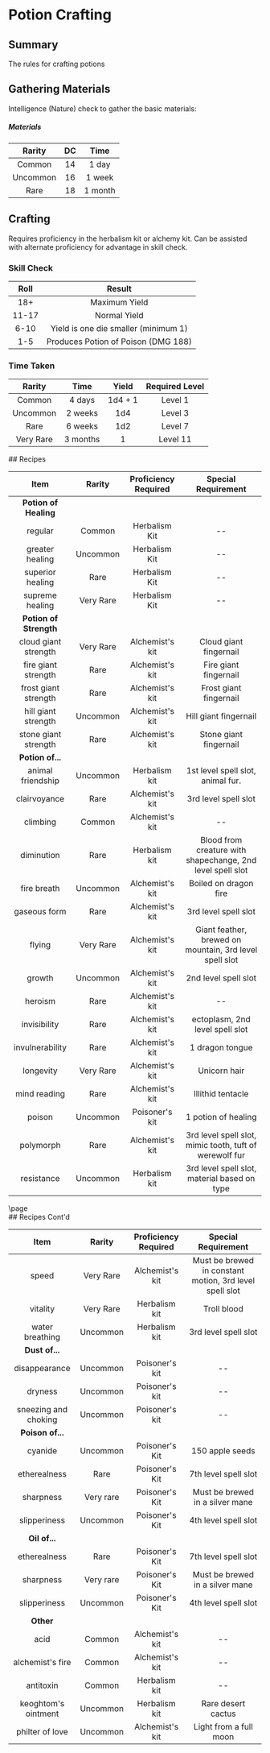 <style>
  /* Printer Friendly A4 */
  .phb {
    background : white;
    width : 210mm;
    height : 296.8mm;
  }
  .phb hr+blockquote {background: white;}
</style>

# Potion Crafting

## Summary

The rules for crafting potions

## Gathering Materials

Intelligence (Nature) check to gather the basic materials:

##### Materials
|  Rarity  |  DC  |   Time   |
|:--------:|:----:|:--------:|
|  Common  |  14  | 1 day    |
| Uncommon |  16  | 1 week   |
|   Rare   |  18  | 1 month  |

## Crafting

Requires proficiency in the herbalism kit or alchemy kit. Can be assisted with alternate proficiency for advantage in skill check.

### Skill Check
| Roll  |  Result                              |
|:-----:|:------------------------------------:|
|  18+  | Maximum Yield                        |
| 11-17 | Normal Yield                         |
|  6-10 | Yield is one die smaller (minimum 1) |
|  1-5  | Produces Potion of Poison (DMG 188)  |

### Time Taken
| Rarity    | Time     | Yield   | Required Level |
|:---------:|:--------:|:-------:|:--------------:|
| Common    | 4 days   | 1d4 + 1 | Level 1        |
| Uncommon  | 2 weeks  | 1d4     | Level 3        |
| Rare      | 6 weeks  | 1d2     | Level 7        |
| Very Rare | 3 months | 1       | Level 11       |

<div class='wide'>
## Recipes

| Item | Rarity | Proficiency Required | Special Requirement |
|:----:|:------:|:--------------------:|:-------------------:|
| **Potion of Healing** ||||
| regular | Common | Herbalism Kit | -- |
| greater healing | Uncommon | Herbalism Kit | -- |
| superior healing | Rare | Herbalism Kit | -- |
| supreme healing | Very Rare | Herbalism Kit | -- |
| **Potion of Strength** ||||
| cloud giant strength | Very Rare | Alchemist's kit | Cloud giant fingernail |
| fire giant strength | Rare | Alchemist's kit | Fire giant fingernail  |
| frost giant strength | Rare | Alchemist's kit | Frost giant fingernail |
| hill giant strength | Uncommon | Alchemist's kit | Hill giant fingernail |
| stone giant strength | Rare | Alchemist's kit | Stone giant fingernail |
| **Potion of...** ||||
| animal friendship | Uncommon | Herbalism kit | 1st level spell slot, animal fur. |
| clairvoyance | Rare | Alchemist's kit | 3rd level spell slot |
| climbing | Common | Alchemist's kit | -- |
| diminution | Rare | Herbalism kit | Blood from creature with shapechange, 2nd level spell slot |
| fire breath | Uncommon | Alchemist's kit | Boiled on dragon fire |
| gaseous form | Rare | Alchemist's kit | 3rd level spell slot |
| flying | Very Rare | Alchemist's kit | Giant feather, brewed on mountain, 3rd level spell slot |
| growth | Uncommon | Alchemist's kit | 2nd level spell slot |
| heroism | Rare | Alchemist's kit | -- |
| invisibility | Rare | Alchemist's kit | ectoplasm, 2nd level spell slot |
| invulnerability | Rare | Alchemist's kit | 1 dragon tongue |
| longevity | Very Rare | Alchemist's kit | Unicorn hair |
| mind reading | Rare | Alchemist's kit | Illithid tentacle  |
| poison | Uncommon | Poisoner's kit | 1 potion of healing |
| polymorph | Rare | Alchemist's kit | 3rd level spell slot, mimic tooth, tuft of werewolf fur |
| resistance | Uncommon | Herbalism kit | 3rd level spell slot, material based on type |
</div>
\page

<div class='wide'>
## Recipes Cont'd

| Item | Rarity | Proficiency Required | Special Requirement |
|:----:|:------:|:--------------------:|:-------------------:|
| speed | Very Rare | Alchemist's kit | Must be brewed in constant motion, 3rd level spell slot |
| vitality | Very Rare | Herbalism kit | Troll blood |
| water breathing | Uncommon | Herbalism kit | 3rd level spell slot |
| **Dust of...** ||||
| disappearance | Uncommon | Poisoner's kit | -- |
| dryness | Uncommon | Poisoner's kit | -- |
| sneezing and choking | Uncommon | Poisoner's kit | -- |
| **Poison of...** ||||
| cyanide | Uncommon | Poisoner's Kit | 150 apple seeds |
| etherealness | Rare | Poisoner's Kit | 7th level spell slot |
| sharpness | Very rare | Poisoner's Kit | Must be brewed in a silver mane |
| slipperiness | Uncommon | Poisoner's Kit | 4th level spell slot |
| **Oil of...** ||||
| etherealness | Rare | Poisoner's Kit | 7th level spell slot |
| sharpness | Very rare | Poisoner's Kit | Must be brewed in a silver mane |
| slipperiness | Uncommon | Poisoner's Kit | 4th level spell slot |
| **Other** ||||
| acid | Common | Alchemist's kit | -- |
| alchemist's fire | Common | Alchemist's kit | -- |
| antitoxin | Common | Herbalism kit | -- |
| keoghtom's ointment | Uncommon | Herbalism kit | Rare desert cactus |
| philter of love | Uncommon | Alchemist's kit | Light from a full moon |
</div>